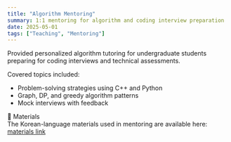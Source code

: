 ```yaml
---
title: "Algorithm Mentoring"
summary: 1:1 mentoring for algorithm and coding interview preparation
date: 2025-05-01
tags: ["Teaching", "Mentoring"]
---
```


Provided personalized algorithm tutoring for undergraduate students preparing for coding interviews and technical assessments.

Covered topics included:
- Problem-solving strategies using C++ and Python
- Graph, DP, and greedy algorithm patterns
- Mock interviews with feedback

🔗 Materials  
The Korean-language materials used in mentoring are available here:  
[materials link](https://www.notion.so/1d14fde52226807cb102c0168db9ea68)
